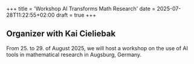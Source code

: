 +++
title = 'Workshop AI Transforms Math Research'
date = 2025-07-28T11:22:55+02:00
draft = true
+++
## Organizer with Kai Cieliebak

From 25. to 29. of August 2025, we will host a workshop on the use of AI tools in mathematical research in Augsburg, Germany.

